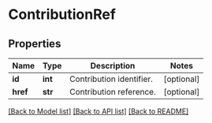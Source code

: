 # ContributionRef

## Properties
Name | Type | Description | Notes
------------ | ------------- | ------------- | -------------
**id** | **int** | Contribution identifier. | [optional] 
**href** | **str** | Contribution reference. | [optional] 

[[Back to Model list]](../README.md#documentation-for-models) [[Back to API list]](../README.md#documentation-for-api-endpoints) [[Back to README]](../README.md)

